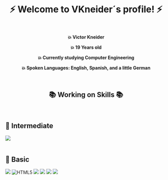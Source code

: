 <div align="center"> <h1> ⚡ Welcome to  VKneider´s profile! ⚡</h1> </div>
<br> 
<p align="center"> <b>💥 Victor Kneider</p> 
<p align="center">💥 19 Years old</p> 
<p align="center">💥 Currently studying Computer Engineering</p> 
<p align="center">💥 Spoken Languages: English, Spanish, and a little German </b></p> 
<br>
<div align="center"> <h2> 📚 Working on Skills 📚</h2> </div>
<br>
<h2> 💢 Intermediate</h2>

![](https://img.shields.io/badge/C-00599C?style=for-the-badge&logo=c&logoColor=white)
<br><br>
<h2> 💢 Basic</h2>

![](https://img.shields.io/badge/Java-ED8B00?style=for-the-badge&logo=java&logoColor=white) 
![HTML5](https://img.shields.io/badge/HTML5-E34F26?style=for-the-badge&logo=html5&logoColor=white) 
![](https://img.shields.io/badge/CSS3-1572B6?style=for-the-badge&logo=css3&logoColor=white)
![](https://img.shields.io/badge/JavaScript-323330?style=for-the-badge&logo=javascript&logoColor=F7DF1E)
![](https://img.shields.io/badge/Python-FFD43B?style=for-the-badge&logo=python&logoColor=blue)
![](https://img.shields.io/badge/GIT-E44C30?style=for-the-badge&logo=git&logoColor=white)

